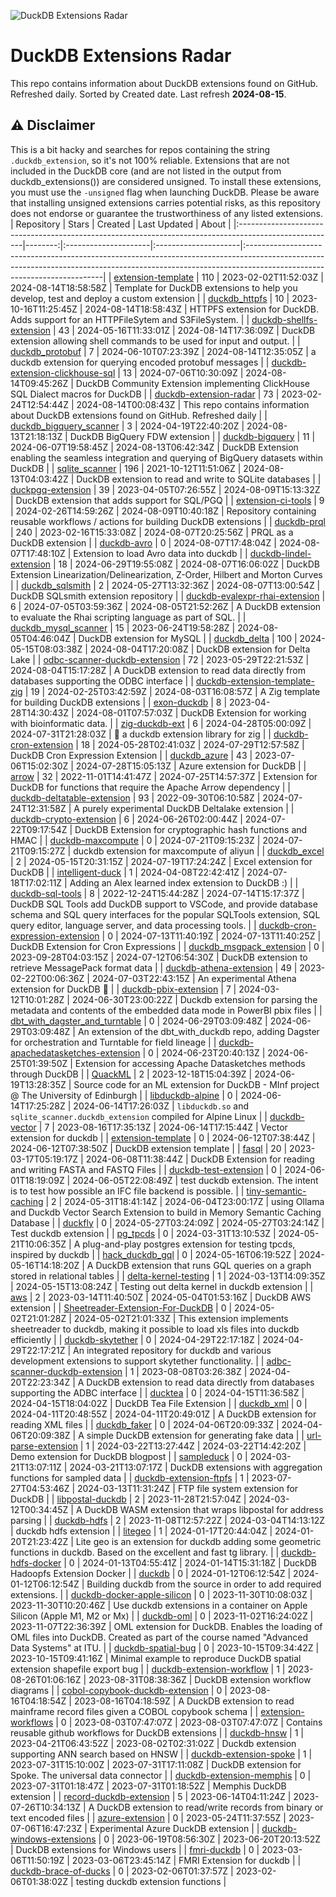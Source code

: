 ![DuckDB Extensions Radar](/img/duckdb_extension_radar.png?raw=true)
# DuckDB Extensions Radar

This repo contains information about DuckDB extensions found on GitHub. Refreshed daily. Sorted by Created date. 
 Last refresh **2024-08-15**.
## ⚠️ Disclaimer
This is a bit hacky and searches for repos containing the string `.duckdb_extension`, so it's not 100% reliable.
Extensions that are not included in the DuckDB core (and are not listed in the output from duckdb_extensions()) are considered unsigned. To install these extensions, you must use the `-unsigned` flag when launching DuckDB. Please be aware that installing unsigned extensions carries potential risks, as this repository does not endorse or guarantee the trustworthiness of any listed extensions.
| Repository                                                                                            |   Stars | Created              | Last Updated         | About                                                                                                                                                                                                 |
|:------------------------------------------------------------------------------------------------------|--------:|:---------------------|:---------------------|:------------------------------------------------------------------------------------------------------------------------------------------------------------------------------------------------------|
| [extension-template](https://github.com/duckdb/extension-template)                                    |     110 | 2023-02-02T11:52:03Z | 2024-08-14T18:58:58Z | Template for DuckDB extensions to help you develop, test and deploy a custom extension                                                                                                                |
| [duckdb_httpfs](https://github.com/duckdb/duckdb_httpfs)                                              |      10 | 2023-10-16T11:25:45Z | 2024-08-14T18:58:43Z | HTTPFS extension for DuckDB. Adds support for an HTTPFileSytem and S3FileSystem.                                                                                                                      |
| [duckdb-shellfs-extension](https://github.com/rustyconover/duckdb-shellfs-extension)                  |      43 | 2024-05-16T11:33:01Z | 2024-08-14T17:36:09Z | DuckDB extension allowing shell commands to be used for input and output.                                                                                                                             |
| [duckdb_protobuf](https://github.com/0xcaff/duckdb_protobuf)                                          |       7 | 2024-06-10T07:23:39Z | 2024-08-14T12:35:05Z | a duckdb extension for querying encoded protobuf messages                                                                                                                                             |
| [duckdb-extension-clickhouse-sql](https://github.com/lmangani/duckdb-extension-clickhouse-sql)        |      13 | 2024-07-06T10:30:09Z | 2024-08-14T09:45:26Z | DuckDB Community Extension implementing ClickHouse SQL Dialect macros for DuckDB                                                                                                                      |
| [duckdb-extension-radar](https://github.com/mehd-io/duckdb-extension-radar)                           |      73 | 2023-02-24T12:54:44Z | 2024-08-14T00:08:43Z | This repo contains information about DuckDB extensions found on GitHub. Refreshed daily                                                                                                               |
| [duckdb_bigquery_scanner](https://github.com/bqbooster/duckdb_bigquery_scanner)                       |       3 | 2024-04-19T22:40:20Z | 2024-08-13T21:18:13Z | DuckDB BigQuery FDW extension                                                                                                                                                                         |
| [duckdb-bigquery](https://github.com/hafenkran/duckdb-bigquery)                                       |      11 | 2024-06-07T19:58:45Z | 2024-08-13T06:42:34Z | DuckDB Extension enabling the seamless integration and querying of BigQuery datasets within DuckDB                                                                                                    |
| [sqlite_scanner](https://github.com/duckdb/sqlite_scanner)                                            |     196 | 2021-10-12T11:51:06Z | 2024-08-13T04:03:42Z | DuckDB extension to read and write to SQLite databases                                                                                                                                                |
| [duckpgq-extension](https://github.com/cwida/duckpgq-extension)                                       |      39 | 2023-04-05T07:26:55Z | 2024-08-09T15:13:32Z | DuckDB extension that adds support for SQL/PGQ                                                                                                                                                        |
| [extension-ci-tools](https://github.com/duckdb/extension-ci-tools)                                    |       9 | 2024-02-26T14:59:26Z | 2024-08-09T10:40:18Z | Repository containing reusable workflows / actions for building DuckDB extensions                                                                                                                     |
| [duckdb-prql](https://github.com/ywelsch/duckdb-prql)                                                 |     240 | 2023-02-16T15:33:08Z | 2024-08-07T20:25:56Z | PRQL as a DuckDB extension                                                                                                                                                                            |
| [duckdb-avro](https://github.com/cgumpert/duckdb-avro)                                                |       0 | 2024-08-07T17:48:04Z | 2024-08-07T17:48:10Z | Extension to load Avro data into duckdb                                                                                                                                                               |
| [duckdb-lindel-extension](https://github.com/rustyconover/duckdb-lindel-extension)                    |      18 | 2024-06-29T19:55:08Z | 2024-08-07T16:06:02Z | DuckDB Extension Linearization/Delinearization, Z-Order, Hilbert and Morton Curves                                                                                                                    |
| [duckdb_sqlsmith](https://github.com/duckdb/duckdb_sqlsmith)                                          |       2 | 2024-05-27T13:32:36Z | 2024-08-07T13:00:54Z | DuckDB SQLsmith extension repository                                                                                                                                                                  |
| [duckdb-evalexpr-rhai-extension](https://github.com/rustyconover/duckdb-evalexpr-rhai-extension)      |       6 | 2024-07-05T03:59:36Z | 2024-08-05T21:52:26Z | A DuckDB extension to evaluate the Rhai scripting language as part of SQL.                                                                                                                            |
| [duckdb_mysql_scanner](https://github.com/Kayrnt/duckdb_mysql_scanner)                                |      15 | 2023-06-24T19:58:28Z | 2024-08-05T04:46:04Z | DuckDB extension for MySQL                                                                                                                                                                            |
| [duckdb_delta](https://github.com/duckdb/duckdb_delta)                                                |     100 | 2024-05-15T08:03:38Z | 2024-08-04T17:20:08Z | DuckDB extension for Delta Lake                                                                                                                                                                       |
| [odbc-scanner-duckdb-extension](https://github.com/rupurt/odbc-scanner-duckdb-extension)              |      72 | 2023-05-29T22:21:53Z | 2024-08-04T15:17:28Z | A DuckDB extension to read data directly from databases supporting the ODBC interface                                                                                                                 |
| [duckdb-extension-template-zig](https://github.com/rupurt/duckdb-extension-template-zig)              |      19 | 2024-02-25T03:42:59Z | 2024-08-03T16:08:57Z | A Zig template for building DuckDB extensions                                                                                                                                                         |
| [exon-duckdb](https://github.com/wheretrue/exon-duckdb)                                               |       8 | 2023-04-28T14:30:43Z | 2024-08-01T07:57:03Z | DuckDB Extension for working with bioinformatic data.                                                                                                                                                 |
| [zig-duckdb-ext](https://github.com/softprops/zig-duckdb-ext)                                         |       6 | 2024-04-28T05:00:09Z | 2024-07-31T21:28:03Z | 🐥 a duckdb extension library for zig                                                                                                                                                                  |
| [duckdb-cron-extension](https://github.com/rustyconover/duckdb-cron-extension)                        |      18 | 2024-05-28T02:41:03Z | 2024-07-29T12:57:58Z | DuckDB Cron Expression Extension                                                                                                                                                                      |
| [duckdb_azure](https://github.com/duckdb/duckdb_azure)                                                |      43 | 2023-07-06T15:02:30Z | 2024-07-28T15:05:13Z | Azure extension for DuckDB                                                                                                                                                                            |
| [arrow](https://github.com/duckdb/arrow)                                                              |      32 | 2022-11-01T14:41:47Z | 2024-07-25T14:57:37Z | Extension for DuckDB for functions that require the Apache Arrow dependency                                                                                                                           |
| [duckdb-deltatable-extension](https://github.com/Mause/duckdb-deltatable-extension)                   |      93 | 2022-09-30T06:10:58Z | 2024-07-24T12:31:58Z | A purely experimental DuckDB Deltalake extension                                                                                                                                                      |
| [duckdb-crypto-extension](https://github.com/rustyconover/duckdb-crypto-extension)                    |       6 | 2024-06-26T02:00:44Z | 2024-07-22T09:17:54Z | DuckDB Extension for cryptographic hash functions and HMAC                                                                                                                                            |
| [duckdb-maxcompute](https://github.com/Smallhi/duckdb-maxcompute)                                     |       0 | 2024-07-21T09:15:23Z | 2024-07-21T09:15:27Z | duckdb extension for maxcompute of aliyun                                                                                                                                                             |
| [duckdb_excel](https://github.com/duckdb/duckdb_excel)                                                |       2 | 2024-05-15T20:31:15Z | 2024-07-19T17:24:24Z | Excel extension for DuckDB                                                                                                                                                                            |
| [intelligent-duck](https://github.com/bhargav191098/intelligent-duck)                                 |       1 | 2024-04-08T22:42:41Z | 2024-07-18T17:02:11Z | Adding an Alex learned index extension to DuckDB :)                                                                                                                                                   |
| [duckdb-sql-tools](https://github.com/RandomFractals/duckdb-sql-tools)                                |       8 | 2022-12-24T15:44:28Z | 2024-07-14T15:17:37Z | DuckDB SQL Tools add DuckDB support to VSCode, and provide database schema and SQL query interfaces for the popular SQLTools extension, SQL query editor, language server, and data processing tools. |
| [duckdb-cron-expression-extension](https://github.com/rustyconover/duckdb-cron-expression-extension)  |       0 | 2024-07-13T11:40:19Z | 2024-07-13T11:40:25Z | DuckDB Extension for Cron Expressions                                                                                                                                                                 |
| [duckdb_msgpack_extension](https://github.com/yajirobee/duckdb_msgpack_extension)                     |       0 | 2023-09-28T04:03:15Z | 2024-07-12T06:54:30Z | DuckDB extension to retrieve MessagePack format data                                                                                                                                                  |
| [duckdb-athena-extension](https://github.com/dacort/duckdb-athena-extension)                          |      49 | 2023-02-22T00:06:36Z | 2024-07-03T22:43:15Z | An experimental Athena extension for DuckDB 🐤                                                                                                                                                         |
| [duckdb-pbix-extension](https://github.com/Hugoberry/duckdb-pbix-extension)                           |       7 | 2024-03-12T10:01:28Z | 2024-06-30T23:00:22Z | Duckdb extension for parsing the metadata and contents of the embedded data mode in PowerBI pbix files                                                                                                |
| [dbt_with_dagster_and_turntable](https://github.com/nydasco/dbt_with_dagster_and_turntable)           |       0 | 2024-06-29T03:09:48Z | 2024-06-29T03:09:48Z | An extension of the dbt_with_duckdb repo, adding Dagster for orchestration and Turntable for field lineage                                                                                            |
| [duckdb-apachedatasketches-extension](https://github.com/jghoman/duckdb-apachedatasketches-extension) |       0 | 2024-06-23T20:40:13Z | 2024-06-25T01:39:50Z | Extension for accessing Apache Datasketches methods through DuckDB                                                                                                                                    |
| [QuackML](https://github.com/Angus-Toms/QuackML)                                                      |       2 | 2023-12-18T15:04:39Z | 2024-06-19T13:28:35Z | Source code for an ML extension for DuckDB - MInf project @ The University of Edinburgh                                                                                                               |
| [libduckdb-alpine](https://github.com/arjunbajaj/libduckdb-alpine)                                    |       0 | 2024-06-14T17:25:28Z | 2024-06-14T17:26:03Z | `libduckdb.so` and `sqlite_scanner.duckdb_extension` compiled for Alpine Linux                                                                                                                        |
| [duckdb-vector](https://github.com/ttanay/duckdb-vector)                                              |       7 | 2023-08-16T17:35:13Z | 2024-06-14T17:15:44Z | Vector extension for duckdb                                                                                                                                                                           |
| [extension-template](https://github.com/barnardh/extension-template)                                  |       0 | 2024-06-12T07:38:44Z | 2024-06-12T07:38:50Z | DuckDB extension template                                                                                                                                                                             |
| [fasql](https://github.com/wheretrue/fasql)                                                           |      20 | 2023-03-17T05:19:17Z | 2024-06-08T11:38:44Z | DuckDB Extension for reading and writing FASTA and FASTQ Files                                                                                                                                        |
| [duckdb-test-extension](https://github.com/MichaelBelousov/duckdb-test-extension)                     |       0 | 2024-06-01T18:19:09Z | 2024-06-05T22:08:49Z | test duckdb extension. The intent is to test how possible an IFC file backend is possible.                                                                                                            |
| [tiny-semantic-caching](https://github.com/Ezzaldin97/tiny-semantic-caching)                          |       2 | 2024-05-31T18:41:14Z | 2024-06-04T23:00:17Z | using Ollama and Duckdb Vector Search Extension to build in Memory Semantic Caching Database                                                                                                          |
| [duckfly](https://github.com/raywill/duckfly)                                                         |       0 | 2024-05-27T03:24:09Z | 2024-05-27T03:24:14Z | Test duckdb extension                                                                                                                                                                                 |
| [pg_tpcds](https://github.com/askyx/pg_tpcds)                                                         |       0 | 2024-03-31T13:10:53Z | 2024-05-21T10:06:35Z | A plug-and-play postgres extension for testing tpcds, inspired by duckdb                                                                                                                              |
| [hack_duckdb_gql](https://github.com/zmajeed/hack_duckdb_gql)                                         |       0 | 2024-05-16T06:19:52Z | 2024-05-16T14:18:20Z | A DuckDB extension that runs GQL queries on a graph stored in relational tables                                                                                                                       |
| [delta-kernel-testing](https://github.com/samansmink/delta-kernel-testing)                            |       1 | 2024-03-13T14:09:35Z | 2024-05-15T13:08:24Z | Testing out delta kernel in duckdb extension                                                                                                                                                          |
| [aws](https://github.com/samansmink/aws)                                                              |       2 | 2023-03-14T11:40:50Z | 2024-05-04T01:53:16Z | DuckDB AWS extension                                                                                                                                                                                  |
| [Sheetreader-Extension-For-DuckDB](https://github.com/paullhartwig/Sheetreader-Extension-For-DuckDB)  |       0 | 2024-05-02T21:01:28Z | 2024-05-02T21:01:33Z | This extension implements sheetreader to duckdb, making it possible to load xls files into duckdb efficiently                                                                                         |
| [duckdb-skytether](https://github.com/drin/duckdb-skytether)                                          |       0 | 2024-04-29T22:17:18Z | 2024-04-29T22:17:21Z | An integrated repository for duckdb and various development extensions to support skytether functionality.                                                                                            |
| [adbc-scanner-duckdb-extension](https://github.com/rupurt/adbc-scanner-duckdb-extension)              |       1 | 2023-08-08T03:26:38Z | 2024-04-20T22:23:34Z | A DuckDB extension to read data directly from databases supporting the ADBC interface                                                                                                                 |
| [ducktea](https://github.com/xyztony/ducktea)                                                         |       0 | 2024-04-15T11:36:58Z | 2024-04-15T18:04:02Z | DuckDB Tea File Extension                                                                                                                                                                             |
| [duckdb_xml](https://github.com/mostsignificant/duckdb_xml)                                           |       0 | 2024-04-11T20:48:55Z | 2024-04-11T20:49:01Z | A DuckDB extension for reading XML files                                                                                                                                                              |
| [duckdb_faker](https://github.com/mostsignificant/duckdb_faker)                                       |       0 | 2024-04-06T20:09:33Z | 2024-04-06T20:09:38Z | A simple DuckDB extension for generating fake data                                                                                                                                                    |
| [url-parse-extension](https://github.com/samansmink/url-parse-extension)                              |       1 | 2024-03-22T13:27:44Z | 2024-03-22T14:42:20Z | Demo extension for DuckDB blogpost                                                                                                                                                                    |
| [sampleduck](https://github.com/murfffi/sampleduck)                                                   |       0 | 2024-03-21T13:07:11Z | 2024-03-21T13:07:17Z | DuckDB extensions with aggregation functions for sampled data                                                                                                                                         |
| [duckdb-extension-ftpfs](https://github.com/rupurt/duckdb-extension-ftpfs)                            |       1 | 2023-07-27T04:53:46Z | 2024-03-13T11:31:24Z | FTP file system extension for DuckDB                                                                                                                                                                  |
| [libpostal-duckdb](https://github.com/NickCrews/libpostal-duckdb)                                     |       2 | 2023-11-28T21:57:04Z | 2024-03-12T00:34:45Z | A DuckDB WASM extension that wraps libpostal for address parsing                                                                                                                                      |
| [duckdb-hdfs](https://github.com/vincent-chang/duckdb-hdfs)                                           |       2 | 2023-11-08T12:57:22Z | 2024-03-04T14:13:12Z | duckdb hdfs extension                                                                                                                                                                                 |
| [litegeo](https://github.com/blackrez/litegeo)                                                        |       1 | 2024-01-17T20:44:04Z | 2024-01-20T21:23:42Z | Lite geo is an extension for duckdb adding some geometric functions in duckdb. Based on the excellent and fast tg library.                                                                            |
| [duckdb-hdfs-docker](https://github.com/vincent-chang/duckdb-hdfs-docker)                             |       0 | 2024-01-13T04:55:41Z | 2024-01-14T15:31:18Z | DuckDB Hadoopfs Extension Docker                                                                                                                                                                      |
| [duckdb](https://github.com/joseph-njogu/duckdb)                                                      |       0 | 2024-01-12T06:12:54Z | 2024-01-12T06:12:54Z | Building duckdb from the source in order to add required extensions.                                                                                                                                  |
| [duckdb-docker-apple-silicon](https://github.com/maartenbosteels/duckdb-docker-apple-silicon)         |       0 | 2023-11-30T10:08:03Z | 2023-11-30T10:20:46Z | Use duckdb extensions in a container on Apple Silicon (Apple M1,  M2 or Mx)                                                                                                                           |
| [duckdb-oml](https://github.com/nikso-itu/duckdb-oml)                                                 |       0 | 2023-11-02T16:24:02Z | 2023-11-07T22:36:39Z | OML extension for DuckDB. Enables the loading of OML files into DuckDB. Created as part of the course named "Advanced Data Systems" at ITU.                                                           |
| [duckdb-spatial-bug](https://github.com/felix-schott/duckdb-spatial-bug)                              |       0 | 2023-10-15T09:34:42Z | 2023-10-15T09:41:16Z | Minimal example to reproduce DuckDB spatial extension shapefile export bug                                                                                                                            |
| [duckdb-extension-workflow](https://github.com/Kayrnt/duckdb-extension-workflow)                      |       1 | 2023-08-26T01:06:16Z | 2023-08-31T08:38:36Z | DuckDB extension workflow diagrams                                                                                                                                                                    |
| [cobol-copybook-duckdb-extension](https://github.com/rupurt/cobol-copybook-duckdb-extension)          |       0 | 2023-08-16T04:18:54Z | 2023-08-16T04:18:59Z | A DuckDB extension to read mainframe record files given a COBOL copybook schema                                                                                                                       |
| [extension-workflows](https://github.com/samansmink/extension-workflows)                              |       0 | 2023-08-03T07:47:07Z | 2023-08-03T07:47:07Z | Contains reusable github workflows for DuckDB extensions                                                                                                                                              |
| [duckdb-hnsw](https://github.com/jimexist/duckdb-hnsw)                                                |       1 | 2023-04-21T06:43:52Z | 2023-08-02T02:31:02Z | Duckdb extension supporting ANN search based on HNSW                                                                                                                                                  |
| [duckdb-extension-spoke](https://github.com/spoke-data/duckdb-extension-spoke)                        |       1 | 2023-07-31T15:10:00Z | 2023-07-31T17:11:08Z | DuckDB extension for Spoke. The universal data connector                                                                                                                                              |
| [duckdb-extension-memphis](https://github.com/rupurt/duckdb-extension-memphis)                        |       0 | 2023-07-31T01:18:47Z | 2023-07-31T01:18:52Z | Memphis DuckDB extension                                                                                                                                                                              |
| [record-duckdb-extension](https://github.com/rupurt/record-duckdb-extension)                          |       5 | 2023-06-14T04:11:24Z | 2023-07-26T10:34:13Z | A DuckDB extension to read/write records from binary or text encoded files                                                                                                                            |
| [azure-extension](https://github.com/samansmink/azure-extension)                                      |       0 | 2023-05-24T11:37:55Z | 2023-07-06T16:47:23Z | Experimental Azure DuckDB extension                                                                                                                                                                   |
| [duckdb-windows-extensions](https://github.com/statlib/duckdb-windows-extensions)                     |       0 | 2023-06-19T08:56:30Z | 2023-06-20T20:13:52Z | DuckDB extensions for Windows users                                                                                                                                                                   |
| [fmri-duckdb](https://github.com/jpmmcneill/fmri-duckdb)                                              |       0 | 2023-03-06T11:50:19Z | 2023-03-06T23:45:14Z | FMRI Extension for duckdb                                                                                                                                                                             |
| [duckdb-brace-of-ducks](https://github.com/jexp/duckdb-brace-of-ducks)                                |       0 | 2023-02-06T01:37:57Z | 2023-02-06T01:38:02Z | testing duckdb extension functions                                                                                                                                                                    |